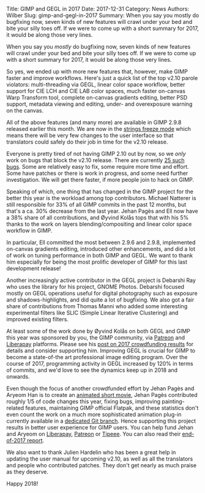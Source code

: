 Title: GIMP and GEGL in 2017
Date: 2017-12-31
Category: News
Authors: Wilber
Slug: gimp-and-gegl-in-2017
Summary: When you say you mostly do bugfixing now, seven kinds of new features will crawl under your bed and bite your silly toes off. If we were to come up with a short summary for 2017, it would be along those very lines.

When you say you _mostly_ do bugfixing now, seven kinds of new features will crawl under your bed and bite your silly toes off. If we were to come up with a short summary for 2017, it would be along those very lines.

So yes, we ended up with more new features that, however, make GIMP faster and improve workflows. Here's just a quick list of the top v2.10 parole violators: multi-threading via GEGL, linear color space workflow, better support for CIE LCH and CIE LAB color spaces, much faster on-canvas Warp Transform tool, complete on-canvas gradients editing, better PSD support, metadata viewing and editing, under- and overexposure warning on the canvas.

All of the above features (and many more) are available in GIMP 2.9.8 released earlier this month. We are now in the [strings freeze mode](https://www.gimp.org/news/2017/12/21/gimp-2-10-strings-freeze/) which means there will be very few changes to the user interface so that translators could safely do their job in time for the v2.10 release.

Everyone is pretty tired of not having GIMP 2.10 out by now, so we _only_ work on bugs that block the v2.10 release. There are currently [25 such bugs](https://bugzilla.gnome.org/buglist.cgi?quicksearch=product%3A%22gimp%22%20severity%3Ablocker%20target%3A2.10&list_id=276540). Some are relatively easy to fix, some require more time and effort. Some have patches or there is work in progress, and some need further investigation. We will get there faster, if more people join to hack on GIMP.

Speaking of which, one thing that has changed in the GIMP project for the better this year is the workload among top contributors. Michael Natterer is still responsible for 33% of all GIMP commits in the past 12 months, but that's a ca. 30% decrease from the last year. Jehan Pagès and Ell now have a 38% share of all contributions, and Øyvind Kolås tops that with his 5% thanks to the work on layers blending/compositing and linear color space workflow in GIMP.

In particular, Ell committed the most between 2.9.6 and 2.9.8, implemented on-canvas gradients editing, introduced other enhancements, and did a lot of work on tuning performance in both GIMP and GEGL. We want to thank him especially for being the most prolific developer of GIMP for this last development release!

Another increasingly active contributor in the GEGL project is Debarshi Ray who uses the library for his project, GNOME Photos. Debarshi focused mostly on GEGL operations useful for digital photography such as exposure and shadows-highlights, and did quite a lot of bugfixing. We also got a fair share of contributions from Thomas Manni who added some interesting experimental filters like SLIC (Simple Linear Iterative Clustering) and improved existing filters.

At least some of the work done by Øyvind Kolås on both GEGL and GIMP this year was sponsored by you, the GIMP community, via [Patreon](https://www.patreon.com/pippin) and [Liberapay](https://liberapay.com/pippin) platforms. Please see his [post on 2017 crowdfunding results](https://www.patreon.com/posts/first-year-on-15787128) for details and consider supporting him. Improving GEGL is crucial for GIMP to become a state-of-the art professional image editing program. Over the course of 2017, programming activity in GEGL increased by 120% in terms of commits, and we'd love to see the dynamics keep up in 2018 and onwards.

Even though the focus of another crowdfunded effort by Jehan Pagès and Aryeom Han is to create an [animated short movie](https://film.zemarmot.net/), Jehan Pagès contributed roughly 1/5 of code changes this year, fixing bugs, improving painting-related features, maintaining GIMP official Flatpak, and these statistics don't even count the work on a much more sophisticated animation plug-in currently available in a [dedicated Git branch](https://git.gnome.org/browse/gimp/log/?h=wip/animation). Hence supporting this project results in better user experience for GIMP users. You can help fund Jehan and Aryeom on [Liberapay](https://liberapay.com/ZeMarmot), [Patreon](https://www.patreon.com/zemarmot) or [Tipeee](https://www.tipeee.com/zemarmot). You can also read their [end-of-2017 report](https://girinstud.io/news/2017/12/zemarmot-gimp-2-9-8-end-of-2017-report/).

We also want to thank Julien Hardelin who has been a great help in updating the user manual for upcoming v2.10, as well as all the translators and people who contributed patches. They don't get nearly as much praise as they deserve.

Happy 2018!
